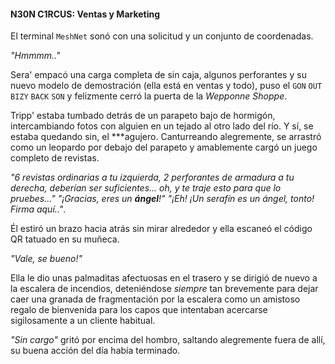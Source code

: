 #### N30N C1RCUS: Ventas y Marketing

 El terminal `MeshNet` sonó con una solicitud y un conjunto de coordenadas.

 _"Hmmmm.."_

 Sera' empacó una carga completa de sin caja, algunos perforantes y su nuevo modelo de demostración (ella está en ventas y todo), puso el
 `GON` `OUT` `BIZY` `BACK` `SON` y felizmente cerró la puerta de la _Wepponne Shoppe_.

 Tripp' estaba tumbado detrás de un parapeto bajo de hormigón, intercambiando fotos con alguien en un tejado al otro lado del río.  Y sí, se estaba quedando sin, el \*\*\*agujero.  Canturreando alegremente, se arrastró como un leopardo por debajo del parapeto y amablemente cargó un juego completo de revistas.

 _"6 revistas ordinarias a tu izquierda, 2 perforantes de armadura a tu derecha, deberían ser suficientes... oh, y te traje esto para que lo pruebes..."_
 _"¡Gracias, eres un **ángel**!"_
 _"¡Eh! ¡Un serafín es un ángel, tonto! Firma aquí.."_.

 Él estiró un brazo hacia atrás sin mirar alrededor y ella escaneó el código QR tatuado en su muñeca.

 _"Vale, se bueno!"_

 Ella le dio unas palmaditas afectuosas en el trasero y se dirigió de nuevo a la escalera de incendios, deteniéndose _siempre_ tan brevemente para dejar caer una granada de fragmentación por la escalera como un amistoso regalo de bienvenida para los capos que intentaban acercarse sigilosamente a un cliente habitual.

 _"Sin cargo"_ gritó por encima del hombro, saltando alegremente fuera de allí, su buena acción del día había terminado.
